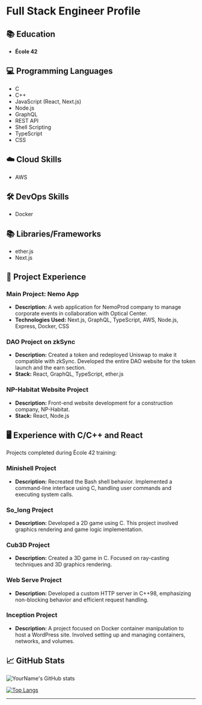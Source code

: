 # Full Stack Engineer Profile

## 📚 Education
- **École 42**

## 💻 Programming Languages
- C
- C++
- JavaScript (React, Next.js)
- Node.js
- GraphQL
- REST API
- Shell Scripting
- TypeScript
- CSS

## ☁️ Cloud Skills
- AWS

## 🛠 DevOps Skills
- Docker

## 📚 Libraries/Frameworks
- ether.js
- Next.js

## 🌟 Project Experience

### Main Project: Nemo App
- **Description:** A web application for NemoProd company to manage corporate events in collaboration with Optical Center.
- **Technologies Used:** Next.js, GraphQL, TypeScript, AWS, Node.js, Express, Docker, CSS

### DAO Project on zkSync
- **Description:** Created a token and redeployed Uniswap to make it compatible with zkSync. Developed the entire DAO website for the token launch and the earn section.
- **Stack:** React, GraphQL, TypeScript, ether.js

### NP-Habitat Website Project
- **Description:** Front-end website development for a construction company, NP-Habitat.
- **Stack:** React, Node.js

## 🖥 Experience with C/C++ and React

Projects completed during École 42 training:

### Minishell Project
- **Description:** Recreated the Bash shell behavior. Implemented a command-line interface using C, handling user commands and executing system calls.

### So_long Project
- **Description:** Developed a 2D game using C. This project involved graphics rendering and game logic implementation.

### Cub3D Project
- **Description:** Created a 3D game in C. Focused on ray-casting techniques and 3D graphics rendering.

### Web Serve Project
- **Description:** Developed a custom HTTP server in C++98, emphasizing non-blocking behavior and efficient request handling.

### Inception Project
- **Description:** A project focused on Docker container manipulation to host a WordPress site. Involved setting up and managing containers, networks, and volumes.

## 📈 GitHub Stats

![YourName's GitHub stats](https://github-readme-stats.vercel.app/api?username=bruzii&show_icons=true&theme=radical)

[![Top Langs](https://github-readme-stats.vercel.app/api/top-langs/?username=bruzii&layout=compact)](https://github.com/anuraghazra/github-readme-stats)

---

